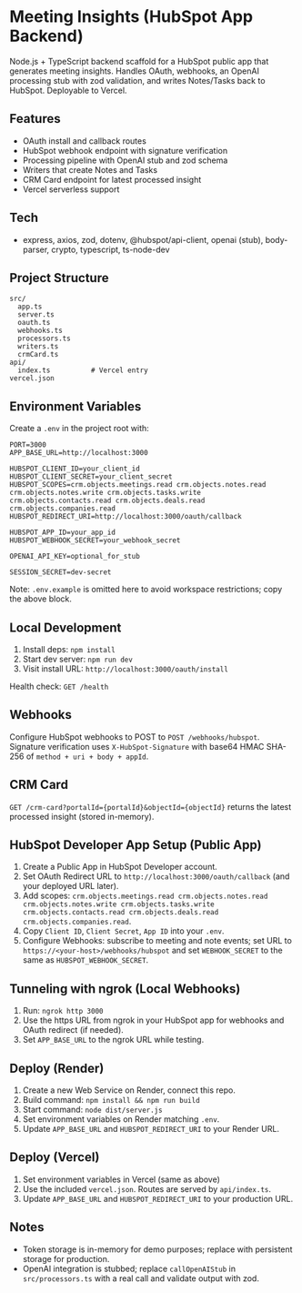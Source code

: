 # Meeting Insights (HubSpot App Backend)

Node.js + TypeScript backend scaffold for a HubSpot public app that generates meeting insights. Handles OAuth, webhooks, an OpenAI processing stub with zod validation, and writes Notes/Tasks back to HubSpot. Deployable to Vercel.

## Features
- OAuth install and callback routes
- HubSpot webhook endpoint with signature verification
- Processing pipeline with OpenAI stub and zod schema
- Writers that create Notes and Tasks
- CRM Card endpoint for latest processed insight
- Vercel serverless support

## Tech
- express, axios, zod, dotenv, @hubspot/api-client, openai (stub), body-parser, crypto, typescript, ts-node-dev

## Project Structure
```
src/
  app.ts
  server.ts
  oauth.ts
  webhooks.ts
  processors.ts
  writers.ts
  crmCard.ts
api/
  index.ts          # Vercel entry
vercel.json
```

## Environment Variables

Create a `.env` in the project root with:

```
PORT=3000
APP_BASE_URL=http://localhost:3000

HUBSPOT_CLIENT_ID=your_client_id
HUBSPOT_CLIENT_SECRET=your_client_secret
HUBSPOT_SCOPES=crm.objects.meetings.read crm.objects.notes.read crm.objects.notes.write crm.objects.tasks.write crm.objects.contacts.read crm.objects.deals.read crm.objects.companies.read
HUBSPOT_REDIRECT_URI=http://localhost:3000/oauth/callback

HUBSPOT_APP_ID=your_app_id
HUBSPOT_WEBHOOK_SECRET=your_webhook_secret

OPENAI_API_KEY=optional_for_stub

SESSION_SECRET=dev-secret
```

Note: `.env.example` is omitted here to avoid workspace restrictions; copy the above block.

## Local Development
1. Install deps: `npm install`
2. Start dev server: `npm run dev`
3. Visit install URL: `http://localhost:3000/oauth/install`

Health check: `GET /health`

## Webhooks
Configure HubSpot webhooks to POST to `POST /webhooks/hubspot`. Signature verification uses `X-HubSpot-Signature` with base64 HMAC SHA-256 of `method + uri + body + appId`.

## CRM Card
`GET /crm-card?portalId={portalId}&objectId={objectId}` returns the latest processed insight (stored in-memory).

## HubSpot Developer App Setup (Public App)
1. Create a Public App in HubSpot Developer account.
2. Set OAuth Redirect URL to `http://localhost:3000/oauth/callback` (and your deployed URL later).
3. Add scopes: `crm.objects.meetings.read crm.objects.notes.read crm.objects.notes.write crm.objects.tasks.write crm.objects.contacts.read crm.objects.deals.read crm.objects.companies.read`.
4. Copy `Client ID`, `Client Secret`, `App ID` into your `.env`.
5. Configure Webhooks: subscribe to meeting and note events; set URL to `https://<your-host>/webhooks/hubspot` and set `WEBHOOK_SECRET` to the same as `HUBSPOT_WEBHOOK_SECRET`.

## Tunneling with ngrok (Local Webhooks)
1. Run: `ngrok http 3000`
2. Use the https URL from ngrok in your HubSpot app for webhooks and OAuth redirect (if needed).
3. Set `APP_BASE_URL` to the ngrok URL while testing.

## Deploy (Render)
1. Create a new Web Service on Render, connect this repo.
2. Build command: `npm install && npm run build`
3. Start command: `node dist/server.js`
4. Set environment variables on Render matching `.env`.
5. Update `APP_BASE_URL` and `HUBSPOT_REDIRECT_URI` to your Render URL.

## Deploy (Vercel)
1. Set environment variables in Vercel (same as above)
2. Use the included `vercel.json`. Routes are served by `api/index.ts`.
3. Update `APP_BASE_URL` and `HUBSPOT_REDIRECT_URI` to your production URL.

## Notes
- Token storage is in-memory for demo purposes; replace with persistent storage for production.
- OpenAI integration is stubbed; replace `callOpenAIStub` in `src/processors.ts` with a real call and validate output with zod.